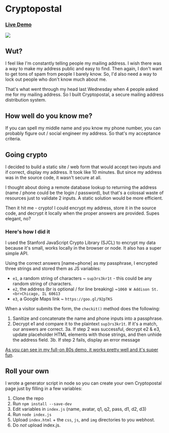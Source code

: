 # Cryptopostal

### [Live Demo](http://nealrs.github.io/cryptopostal)

![](http://i.imgur.com/8IyLjQf.gif)


## Wut?

I feel like I'm constantly telling people my mailing address. I wish there was a way to make my address public and easy to find. Then again, I don't want to get tons of spam from people I barely know. So, I'd also need a way to lock out people who don't know much about me.

That's what went through my head last Wednesday when 4 people asked me for my mailing address. So I built Cryptopostal, a secure mailing address distribution system.

## How well do you know me?

If you can spell my middle name and you know my phone number, you can probably figure out / social engineer my address. So that's my acceptance criteria.

## Going crypto

I decided to build a static site / web form that would accept two inputs and if correct, display my address. It took like 10 minutes. But since my address was in the source code, it wasn't secure at all.

I thought about doing a remote database lookup to returning the address (name / phone could be the login / password), but that's a colossal waste of resources just to validate 2 inputs. A static solution would be more efficient.

Then it hit me - crypto! I could encrypt my address, store it in the source code, and decrypt it locally when the proper answers are provided. Supes elegant, no?

### Here's how I did it

I used the Stanford JavaScript Crypto Library (SJCL) to encrypt my data because it's small, works locally in the browser or node. It also has a super simple API.

Using the correct answers [name+phone] as my passphrase, I encrypted three strings and stored them as JS variables:

- `e1`, a random string of characters ~ `sup3rs3kr1t` - this could be any random string of characters.
- `e2`, the address (br is optional / for line breaking) ~`1060 W Addison St.<br>Chicago, IL 60613`
- `e3`, a Google Maps link ~ `https://goo.gl/92pTKS`

When a visitor submits the form, the `checkit()` method does the following:

1. Sanitize and concatenate the name and phone inputs into a passphrase.
2. Decrypt e1 and compare it to the plaintext `sup3rs3kr1t`. If it's a match, our answers are correct.
3a. If step 2 was successful, decrypt e2 &amp; e3, update placeholder HTML elements with those strings, and then unhide the address field.
3b. If step 2 fails, display an error message

[As you can see in my full-on 80s demo, it works pretty well and it's super fun](http://nealrs.github.io/cryptopostal).

## Roll your own

I wrote a generator script in node so you can create your own Cryptopostal page just by filling in a few variables:

1. Clone the repo
2. Run `npm install --save-dev`
3. Edit variables in `index.js` (name, avatar, q1, q2, pass, d1, d2, d3)
4. Run `node index.js`
5. Upload `index.html` + the `css`, `js`, and `img` directories to you webhost.
6. Do _not_ upload index.js.
